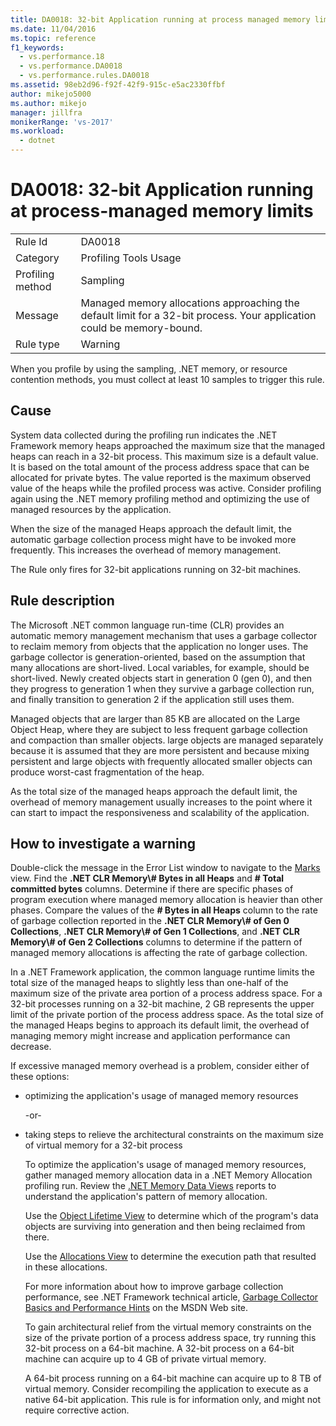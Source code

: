 ```yaml
---
title: DA0018: 32-bit Application running at process managed memory limits | Microsoft Docs
ms.date: 11/04/2016
ms.topic: reference
f1_keywords: 
  - vs.performance.18
  - vs.performance.DA0018
  - vs.performance.rules.DA0018
ms.assetid: 98eb2d96-f92f-42f9-915c-e5ac2330ffbf
author: mikejo5000
ms.author: mikejo
manager: jillfra
monikerRange: 'vs-2017'
ms.workload: 
  - dotnet
---
```

# DA0018: 32-bit Application running at process-managed memory limits

|||
|-|-|
|Rule Id|DA0018|
|Category|Profiling Tools Usage|
|Profiling method|Sampling|
|Message|Managed memory allocations approaching the default limit for a 32-bit process. Your application could be memory-bound.|
|Rule type|Warning|

 When you profile by using the sampling, .NET memory, or resource contention methods, you must collect at least 10 samples to trigger this rule.

## Cause
 System data collected during the profiling run indicates the .NET Framework memory heaps approached the maximum size that the managed heaps can reach in a 32-bit process. This maximum size is a default value. It is based on the total amount of the process address space that can be allocated for private bytes. The value reported is the maximum observed value of the heaps while the profiled process was active. Consider profiling again using the .NET memory profiling method and optimizing the use of managed resources by the application.

 When the size of the managed Heaps approach the default limit, the automatic garbage collection process might have to be invoked more frequently. This increases the overhead of memory management.

 The Rule only fires for 32-bit applications running on 32-bit machines.

## Rule description
 The Microsoft .NET common language run-time (CLR) provides an automatic memory management mechanism that uses a garbage collector to reclaim memory from objects that the application no longer uses. The garbage collector is generation-oriented, based on the assumption that many allocations are short-lived. Local variables, for example, should be short-lived. Newly created objects start in generation 0 (gen 0), and then they progress to generation 1 when they survive a garbage collection run, and finally transition to generation 2 if the application still uses them.

 Managed objects that are larger than 85 KB are allocated on the Large Object Heap, where they are subject to less frequent garbage collection and compaction than smaller objects. large objects are managed separately because it is assumed that they are more persistent and because mixing persistent and large objects with frequently allocated smaller objects can produce worst-cast fragmentation of the heap.

 As the total size of the managed heaps approach the default limit, the overhead of memory management usually increases to the point where it can start to impact the responsiveness and scalability of the application.

## How to investigate a warning
 Double-click the message in the Error List window to navigate to the [Marks](../profiling/marks-view.md) view. Find the **.NET CLR Memory\\# Bytes in all Heaps** and **# Total committed bytes** columns. Determine if there are specific phases of program execution where managed memory allocation is heavier than other phases. Compare the values of the **# Bytes in all Heaps** column to the rate of garbage collection reported in the **.NET CLR Memory\\# of Gen 0 Collections**, **.NET CLR Memory\\# of Gen 1 Collections**, and **.NET CLR Memory\\# of Gen 2 Collections** columns to determine if the pattern of managed memory allocations is affecting the rate of garbage collection.

 In a .NET Framework application, the common language runtime limits the total size of the managed heaps to slightly less than one-half of the maximum size of the private area portion of a process address space. For a 32-bit processes running on a 32-bit machine, 2 GB represents the upper limit of the private portion of the process address space. As the total size of the managed Heaps begins to approach its default limit, the overhead of managing memory might increase and application performance can decrease.

 If excessive managed memory overhead is a problem, consider either of these options:

- optimizing the application's usage of managed memory resources

   -or-

- taking steps to relieve the architectural constraints on the maximum size of virtual memory for a 32-bit process

  To optimize the application's usage of managed memory resources, gather managed memory allocation data in a .NET Memory Allocation profiling run. Review the [.NET Memory Data Views](../profiling/dotnet-memory-data-views.md) reports to understand the application's pattern of memory allocation.

  Use the [Object Lifetime View](../profiling/object-lifetime-view.md) to determine which of the program's data objects are surviving into generation and then being reclaimed from there.

  Use the [Allocations View](../profiling/dotnet-memory-allocations-view.md) to determine the execution path that resulted in these allocations.

  For more information about how to improve garbage collection performance, see .NET Framework technical article, [Garbage Collector Basics and Performance Hints](/previous-versions/dotnet/articles/ms973837(v=msdn.10)) on the MSDN Web site.

  To gain architectural relief from the virtual memory constraints on the size of the private portion of a process address space, try running this 32-bit process on a 64-bit machine.  A 32-bit process on a 64-bit machine can acquire up to 4 GB of private virtual memory.

  A 64-bit process running on a 64-bit machine can acquire up to 8 TB of virtual memory. Consider recompiling the application to execute as a native 64-bit application. This rule is for information only, and might not require corrective action.
